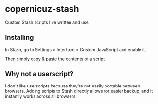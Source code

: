 # copernicuz-stash

Custom Stash scripts I've written and use.

## Installing

In Stash, go to Settings > Interface > Custom JavaScript and enable it.

Then simply copy & paste the contents of a script.

## Why not a userscript?

I don't like userscripts because they're not easily portable between browsers. Adding scripts to Stash directly allows for easier backup, and it instantly works across all browsers.
